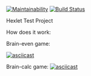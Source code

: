 [![Maintainability](https://api.codeclimate.com/v1/badges/a99a88d28ad37a79dbf6/maintainability)](https://codeclimate.com/github/codeclimate/codeclimate/maintainability)
[![Build Status](https://travis-ci.com/CHuKeR/python-project-lvl1.svg?branch=master)](https://travis-ci.com/CHuKeR/python-project-lvl1)

Hexlet Test Project

How does it work:

Brain-even game:

[![asciicast](https://asciinema.org/a/7vk4hx1cxwsHFsVf8jkfSnCmZ.svg)](https://asciinema.org/a/7vk4hx1cxwsHFsVf8jkfSnCmZ)

Brain-calc game:
[![asciicast](https://asciinema.org/a/OPVEZJkvotJrFQKgTKwKNtHxx.svg)](https://asciinema.org/a/OPVEZJkvotJrFQKgTKwKNtHxx)